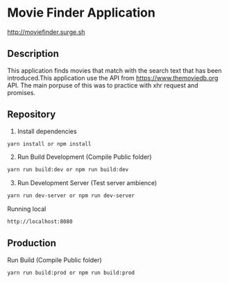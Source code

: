 # Movie Finder Application

http://moviefinder.surge.sh

## Description

This application finds movies that match with the search text that has been introduced.This application use the API from https://www.themoviedb.org API. The main porpuse of this was to practice with xhr request and promises.

## Repository

1. Install dependencies

```bash
yarn install or npm install
```

2. Run Build Development (Compile Public folder)

```bash
yarn run build:dev or npm run build:dev
```

3. Run Development Server (Test server ambience)

```bash
yarn run dev-server or npm run dev-server
```

Running local

```bash
http://localhost:8080
```

## Production

Run Build (Compile Public folder)

```bash
yarn run build:prod or npm run build:prod
```

